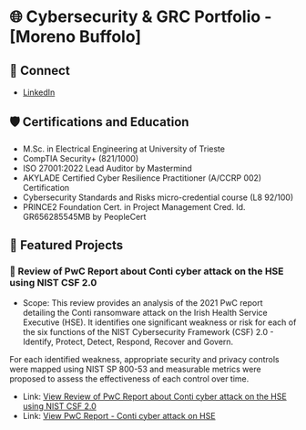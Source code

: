 # 🌐 Cybersecurity & GRC Portfolio - [Moreno Buffolo]

## 🔗 Connect
- [LinkedIn](https://www.linkedin.com/in/morenobuffolo)

## 🛡️ Certifications and Education
- M.Sc. in Electrical Engineering at University of Trieste
- CompTIA Security+ (821/1000)
- ISO 27001:2022 Lead Auditor by Mastermind
- AKYLADE Certified Cyber Resilience Practitioner (A/CCRP 002) Certification
- Cybersecurity Standards and Risks micro-credential course (L8 92/100)
- PRINCE2 Foundation Cert. in Project Management Cred. Id. GR656285545MB by PeopleCert

## 📂 Featured Projects

### 📝 Review of PwC Report about Conti cyber attack on the HSE using NIST CSF 2.0
- Scope: 
This review provides an analysis of the 2021 PwC report detailing the Conti ransomware attack on the Irish Health Service Executive (HSE). It identifies one significant weakness or risk for each of the six functions of the NIST Cybersecurity Framework (CSF) 2.0 - Identify, Protect, Detect, Respond, Recover and Govern.

For each identified weakness, appropriate security and privacy controls were mapped using NIST SP 800-53 and measurable metrics were proposed to assess the effectiveness of each control over time.

- Link: [View Review of PwC Report about Conti cyber attack on the HSE using NIST CSF 2.0](./docs/Analysis%20on%202021%20PwC%20Report%20about%20Conti%20Cyber%20attack%20on%20HSE.pdf)
- Link: [View PwC Report - Conti cyber attack on HSE](https://www.hse.ie/eng/services/publications/conti-cyber-attack-on-the-hse-full-report.pdf)



